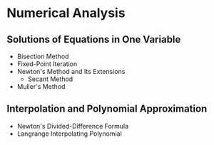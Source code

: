 # Numerical Analysis

## Solutions of Equations in One Variable
- Bisection Method
- Fixed-Point Iteration
- Newton's Method and Its Extensions
  - Secant Method
- Muller's Method

## Interpolation and Polynomial Approximation
- Newton's Divided-Difference Formula
- Langrange Interpolating Polynomial
